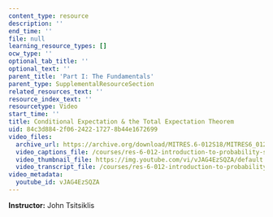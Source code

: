 ```yaml
---
content_type: resource
description: ''
end_time: ''
file: null
learning_resource_types: []
ocw_type: ''
optional_tab_title: ''
optional_text: ''
parent_title: 'Part I: The Fundamentals'
parent_type: SupplementalResourceSection
related_resources_text: ''
resource_index_text: ''
resourcetype: Video
start_time: ''
title: Conditional Expectation & the Total Expectation Theorem
uid: 84c3d884-2f06-2422-1727-8b44e1672699
video_files:
  archive_url: https://archive.org/download/MITRES.6-012S18/MITRES6_012S18_L07-03_300k.mp4
  video_captions_file: /courses/res-6-012-introduction-to-probability-spring-2018/3395c67aeac0579885f10366ba32844e_vJAG4EzSQZA.vtt
  video_thumbnail_file: https://img.youtube.com/vi/vJAG4EzSQZA/default.jpg
  video_transcript_file: /courses/res-6-012-introduction-to-probability-spring-2018/e388ebb33145cb06b7dd5b5ffad98a38_vJAG4EzSQZA.pdf
video_metadata:
  youtube_id: vJAG4EzSQZA
---
```


**Instructor:** John Tsitsiklis




